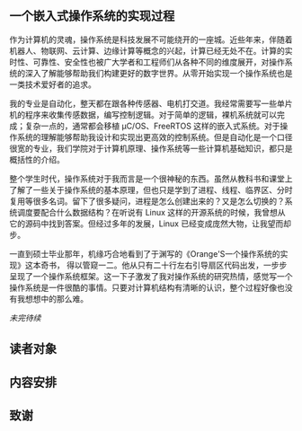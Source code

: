 ## 一个嵌入式操作系统的实现过程

作为计算机的灵魂，操作系统是科技发展不可能绕开的一座城。近些年来，伴随着机器人、物联网、云计算、边缘计算等概念的兴起，计算已经无处不在。计算的实时性、可靠性、安全性也被广大学者和工程师们从各种不同的维度展开，对操作系统的深入了解能够帮助我们构建更好的数字世界。从零开始实现一个操作系统也是一类技术爱好者的追求。

我的专业是自动化，整天都在跟各种传感器、电机打交道。我经常需要写一些单片机的程序来收集传感数据，编写控制逻辑。对于简单的逻辑，裸机系统就可以完成；复杂一点的，通常都会移植 μC/OS、FreeRTOS 这样的嵌入式系统。对于操作系统的理解能够帮助我设计和实现出更高效的控制系统。但是自动化是一个口径很宽的专业，我们学院对于计算机原理、操作系统等一些计算机基础知识，都只是概括性的介绍。

整个学生时代，操作系统对于我而言是一个很神秘的东西。虽然从教科书和课堂上了解了一些关于操作系统的基本原理，但也只是学到了进程、线程、临界区、分时复用等很多名词。留下了很多疑问，进程是怎么创建出来的？又是怎么切换的？系统调度要配合什么数据结构？在听说有 Linux 这样的开源系统的时候，我曾想从它的源码中找到答案。但经过多年的发展，Linux 已经变成庞然大物，让我望而却步。

一直到硕士毕业那年，机缘巧合地看到了于渊写的《Orange'S一个操作系统的实现》这本奇书， 得以管窥一二。他从只有二十行左右引导扇区代码出发，一步步呈现了一个操作系统框架。这一下子激发了我对操作系统的研究热情，感觉写一个操作系统是一件很酷的事情。只要对计算机结构有清晰的认识，整个过程好像也没有我想想中的那么难。

*未完待续*

## 读者对象

## 内容安排

## 致谢


